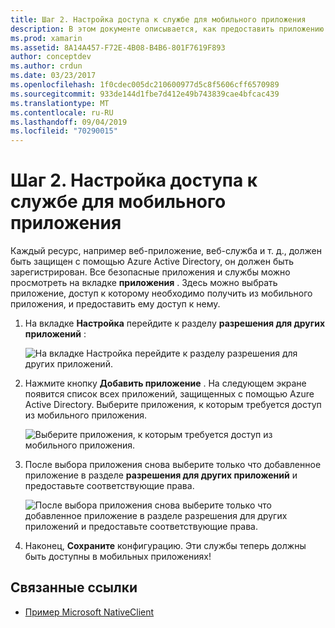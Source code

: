 ```yaml
---
title: Шаг 2. Настройка доступа к службе для мобильного приложения
description: В этом документе описывается, как предоставить приложению Xamarin доступ к приложению Azure, защищенному с помощью Azure Active Directory.
ms.prod: xamarin
ms.assetid: 8A14A457-F72E-4B08-B4B6-801F7619F893
author: conceptdev
ms.author: crdun
ms.date: 03/23/2017
ms.openlocfilehash: 1f0cdec005dc210600977d5c8f5606cff6570989
ms.sourcegitcommit: 933de144d1fbe7d412e49b743839cae4bfcac439
ms.translationtype: MT
ms.contentlocale: ru-RU
ms.lasthandoff: 09/04/2019
ms.locfileid: "70290015"
---
```

# <a name="step-2-configure-service-access-for-mobile-application"></a>Шаг 2. Настройка доступа к службе для мобильного приложения

Каждый ресурс, например веб-приложение, веб-служба и т. д., должен быть защищен с помощью Azure Active Directory, он должен быть зарегистрирован. Все безопасные приложения и службы можно просмотреть на вкладке **приложения** . Здесь можно выбрать приложение, доступ к которому необходимо получить из мобильного приложения, и предоставить ему доступ к нему.

1. На вкладке **Настройка** перейдите к разделу **разрешения для других приложений** :

   ![](configure-images/2.1-configure.png "На вкладке Настройка перейдите к разделу разрешения для других приложений.")

2. Нажмите кнопку **Добавить приложение** . На следующем экране появится список всех приложений, защищенных с помощью Azure Active Directory. Выберите приложения, к которым требуется доступ из мобильного приложения.

   ![](configure-images/2.2-add-application.png "Выберите приложения, к которым требуется доступ из мобильного приложения.")

3. После выбора приложения снова выберите только что добавленное приложение в разделе **разрешения для других приложений** и предоставьте соответствующие права.

   ![](configure-images/2.3-permissions.png "После выбора приложения снова выберите только что добавленное приложение в разделе разрешения для других приложений и предоставьте соответствующие права.")

4. Наконец, **Сохраните** конфигурацию. Эти службы теперь должны быть доступны в мобильных приложениях!



## <a name="related-links"></a>Связанные ссылки

- [Пример Microsoft NativeClient](https://github.com/AzureADSamples/NativeClient-MultiTarget-DotNet)
